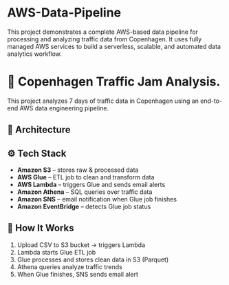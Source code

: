 # AWS-Data-Pipeline
This project demonstrates a complete AWS-based data pipeline for processing and analyzing traffic data from Copenhagen. 
It uses fully managed AWS services to build a serverless, scalable, and automated data analytics workflow.


# 🚦 Copenhagen Traffic Jam Analysis.

This project analyzes 7 days of traffic data in Copenhagen using an end-to-end AWS data engineering pipeline.

## 🧱 Architecture



## ⚙️ Tech Stack

- **Amazon S3** – stores raw & processed data
- **AWS Glue** – ETL job to clean and transform data
- **AWS Lambda** – triggers Glue and sends email alerts
- **Amazon Athena** – SQL queries over traffic data
- **Amazon SNS** – email notification when Glue job finishes
- **Amazon EventBridge** – detects Glue job status

## 🚀 How It Works

1. Upload CSV to S3 bucket → triggers Lambda
2. Lambda starts Glue ETL job
3. Glue processes and stores clean data in S3 (Parquet)
4. Athena queries analyze traffic trends
5. When Glue finishes, SNS sends email alert



